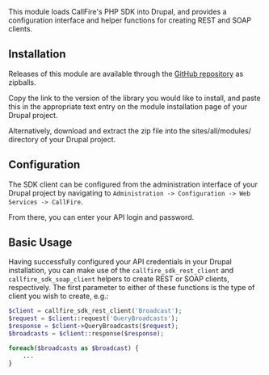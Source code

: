 This module loads CallFire's PHP SDK into Drupal, and provides a configuration interface and helper functions for creating REST and SOAP clients.

## Installation

Releases of this module are available through the [GitHub repository](https://github.com/CallFire/CallFire-Drupal-Integration/releases) as zipballs.

Copy the link to the version of the library you would like to install, and paste this in the appropriate text entry on the module installation page of your Drupal project.

Alternatively, download and extract the zip file into the sites/all/modules/ directory of your Drupal project.

## Configuration

The SDK client can be configured from the administration interface of your Drupal project by navigating to `Administration -> Configuration -> Web Services -> CallFire`.

From there, you can enter your API login and password.

## Basic Usage

Having successfully configured your API credentials in your Drupal installation, you can make use of the `callfire_sdk_rest_client` and `callfire_sdk_soap_client` helpers to create REST or SOAP clients, respectively. The first parameter to either of these functions is the type of client you wish to create, e.g.:

```php
$client = callfire_sdk_rest_client('Broadcast');
$request = $client::request('QueryBroadcasts');
$response = $client->QueryBroadcasts($request);
$broadcasts = $client::response($response);

foreach($broadcasts as $broadcast) {
    ...
}
```

